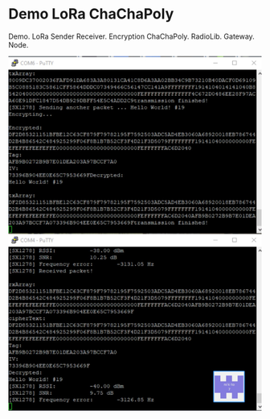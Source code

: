 # Demo LoRa ChaChaPoly
Demo. LoRa Sender Receiver. Encryption ChaChaPoly. RadioLib. Gateway. Node.

![lora chachapoly](./demo.jpg)
